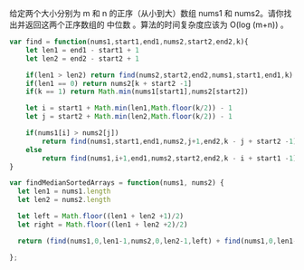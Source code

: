 [寻找给定顺序数组的中位数]: https://leetcode-cn.com/problems/median-of-two-sorted-arrays

给定两个大小分别为 m 和 n 的正序（从小到大）数组 nums1 和 nums2。请你找出并返回这两个正序数组的 中位数 。算法的时间复杂度应该为 O(log (m+n)) 。

```javascript
var find = function(nums1,start1,end1,nums2,start2,end2,k){
  	let len1 = end1 - start1 + 1
  	let len2 = end2 - start2 + 1

  	if(len1 > len2) return find(nums2,start2,end2,nums1,start1,end1,k)
  	if(len1 == 0) return nums2[k + start2 -1]
  	if(k == 1) return Math.min(nums1[start1],nums2[start2])

  	let i = start1 + Math.min(len1,Math.floor(k/2)) - 1
  	let j = start2 + Math.min(len2,Math.floor(k/2)) - 1

  	if(nums1[i] > nums2[j])
    	return find(nums1,start1,end1,nums2,j+1,end2,k - j + start2 -1)
  	else 
    	return find(nums1,i+1,end1,nums2,start2,end2,k - i + start1 -1)
}

var findMedianSortedArrays = function(nums1, nums2) {
  let len1 = nums1.length
  let len2 = nums2.length

  let left = Math.floor((len1 + len2 +1)/2)
  let right = Math.floor((len1 + len2 +2)/2)

  return (find(nums1,0,len1-1,nums2,0,len2-1,left) + find(nums1,0,len1-1,nums2,0,len2-1,right))/2

};
```

